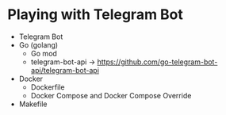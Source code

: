 # Playing with Telegram Bot
 - Telegram Bot
 - Go (golang)
   - Go mod
   - telegram-bot-api -> https://github.com/go-telegram-bot-api/telegram-bot-api
 - Docker
   - Dockerfile
   - Docker Compose and Docker Compose Override
 - Makefile
